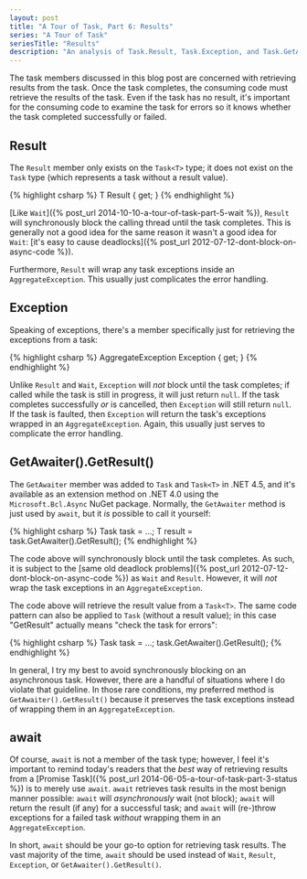 ```yaml
---
layout: post
title: "A Tour of Task, Part 6: Results"
series: "A Tour of Task"
seriesTitle: "Results"
description: "An analysis of Task.Result, Task.Exception, and Task.GetAwaiter; and discussion of whether they should be used for asynchronous and/or parallel code."
---
```


The task members discussed in this blog post are concerned with retrieving results from the task. Once the task completes, the consuming code must retrieve the results of the task. Even if the task has no result, it's important for the consuming code to examine the task for errors so it knows whether the task completed successfully or failed.

## Result

The `Result` member only exists on the `Task<T>` type; it does not exist on the `Task` type (which represents a task without a result value).

{% highlight csharp %}
T Result { get; }
{% endhighlight %}

[Like `Wait`]({% post_url 2014-10-10-a-tour-of-task-part-5-wait %}), `Result` will synchronously block the calling thread until the task completes. This is generally not a good idea for the same reason it wasn't a good idea for `Wait`: [it's easy to cause deadlocks]({% post_url 2012-07-12-dont-block-on-async-code %}).

Furthermore, `Result` will wrap any task exceptions inside an `AggregateException`. This usually just complicates the error handling.

## Exception

Speaking of exceptions, there's a member specifically just for retrieving the exceptions from a task:

{% highlight csharp %}
AggregateException Exception { get; }
{% endhighlight %}

Unlike `Result` and `Wait`, `Exception` will *not* block until the task completes; if called while the task is still in progress, it will just return `null`. If the task completes successfully *or* is cancelled, then `Exception` will still return `null`. If the task is faulted, then `Exception` will return the task's exceptions wrapped in an `AggregateException`. Again, this usually just serves to complicate the error handling.

## GetAwaiter().GetResult()

The `GetAwaiter` member was added to `Task` and `Task<T>` in .NET 4.5, and it's available as an extension method on .NET 4.0 using the `Microsoft.Bcl.Async` NuGet package. Normally, the `GetAwaiter` method is just used by `await`, but it *is* possible to call it yourself:

{% highlight csharp %}
Task<T> task = ...;
T result = task.GetAwaiter().GetResult();
{% endhighlight %}

The code above will synchronously block until the task completes. As such, it is subject to the [same old deadlock problems]({% post_url 2012-07-12-dont-block-on-async-code %}) as `Wait` and `Result`. However, it will *not* wrap the task exceptions in an `AggregateException`.

The code above will retrieve the result value from a `Task<T>`. The same code pattern can also be applied to `Task` (without a result value); in this case "GetResult" actually means "check the task for errors":

{% highlight csharp %}
Task task = ...;
task.GetAwaiter().GetResult();
{% endhighlight %}

In general, I try my best to avoid synchronously blocking on an asynchronous task. However, there are a handful of situations where I do violate that guideline. In those rare conditions, my preferred method is `GetAwaiter().GetResult()` because it preserves the task exceptions instead of wrapping them in an `AggregateException`.

## await

Of course, `await` is not a member of the task type; however, I feel it's important to remind today's readers that the *best* way of retrieving results from a [Promise Task]({% post_url 2014-06-05-a-tour-of-task-part-3-status %}) is to merely use `await`. `await` retrieves task results in the most benign manner possible: `await` will *asynchronously* wait (not block); `await` will return the result (if any) for a successful task; and `await` will (re-)throw exceptions for a failed task *without* wrapping them in an `AggregateException`.

In short, `await` should be your go-to option for retrieving task results. The vast majority of the time, `await` should be used instead of `Wait`, `Result`, `Exception`, or `GetAwaiter().GetResult()`.
